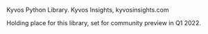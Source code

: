 Kyvos Python Library. Kyvos Insights, kyvosinsights.com

Holding place for this library, set for community preview in Q1 2022.